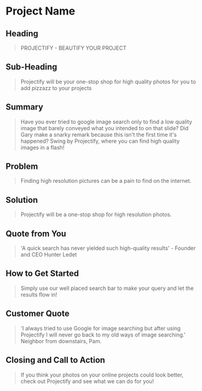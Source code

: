 # Project Name #

<!-- 
> This material was originally posted [here](http://www.quora.com/What-is-Amazons-approach-to-product-development-and-product-management). It is reproduced here for posterities sake.

There is an approach called "working backwards" that is widely used at Amazon. They work backwards from the customer, rather than starting with an idea for a product and trying to bolt customers onto it. While working backwards can be applied to any specific product decision, using this approach is especially important when developing new products or features.

For new initiatives a product manager typically starts by writing an internal press release announcing the finished product. The target audience for the press release is the new/updated product's customers, which can be retail customers or internal users of a tool or technology. Internal press releases are centered around the customer problem, how current solutions (internal or external) fail, and how the new product will blow away existing solutions.

If the benefits listed don't sound very interesting or exciting to customers, then perhaps they're not (and shouldn't be built). Instead, the product manager should keep iterating on the press release until they've come up with benefits that actually sound like benefits. Iterating on a press release is a lot less expensive than iterating on the product itself (and quicker!).

If the press release is more than a page and a half, it is probably too long. Keep it simple. 3-4 sentences for most paragraphs. Cut out the fat. Don't make it into a spec. You can accompany the press release with a FAQ that answers all of the other business or execution questions so the press release can stay focused on what the customer gets. My rule of thumb is that if the press release is hard to write, then the product is probably going to suck. Keep working at it until the outline for each paragraph flows. 

Oh, and I also like to write press-releases in what I call "Oprah-speak" for mainstream consumer products. Imagine you're sitting on Oprah's couch and have just explained the product to her, and then you listen as she explains it to her audience. That's "Oprah-speak", not "Geek-speak".

Once the project moves into development, the press release can be used as a touchstone; a guiding light. The product team can ask themselves, "Are we building what is in the press release?" If they find they're spending time building things that aren't in the press release (overbuilding), they need to ask themselves why. This keeps product development focused on achieving the customer benefits and not building extraneous stuff that takes longer to build, takes resources to maintain, and doesn't provide real customer benefit (at least not enough to warrant inclusion in the press release).
 -->
 
## Heading ##
  > PROJECTIFY - BEAUTIFY YOUR PROJECT

## Sub-Heading ##
  > Projectify will be your one-stop shop for high quality photos for you to add pizzazz to your projects

## Summary ##
  > Have you ever tried to google image search only to find a low quality image that barely conveyed what you intended to on that slide? Did Gary make a snarky remark because this isn't the first time it's happened? Swing by Projectify, where you can find high quality images in a flash!

## Problem ##
  > Finding high resolution pictures can be a pain to find on the internet.

## Solution ##
  > Projectify will be a one-stop shop for high resolution photos.

## Quote from You ##
  > 'A quick search has never yielded such high-quality results' - Founder and CEO Hunter Ledet

## How to Get Started ##
  > Simply use our well placed search bar to make your query and let the results flow in!

## Customer Quote ##
  > 'I always tried to use Google for image searching but after using Projectify I will never go back to my old ways of image searching.' Neighbor from downstairs, Pam.

## Closing and Call to Action ##
  > If you think your photos on your online projects could look better, check out Projectify and see what we can do for you!